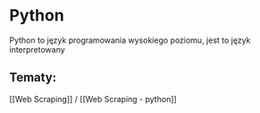 # Python
Python to język programowania wysokiego poziomu, jest to język interpretowany

## Tematy:
[[Web Scraping]] / [[Web Scraping - python]]